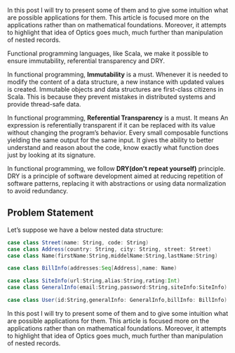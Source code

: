 In this post I will try to present some of them and to give some intuition what are possible applications for them. This article is focused more on the applications rather than on mathematical foundations. Moreover, it attempts to highlight that idea of Optics goes much, much further than manipulation of nested records.

Functional programming languages, like Scala, we make it possible to ensure immutability, referential transparency and DRY.
 
In functional programming, **Immutability** is a must. Whenever it is needed to modify the content of a data structure, a new instance with updated values is created. Immutable objects and data structures are first-class citizens in Scala. This is because they prevent mistakes in distributed systems and provide thread-safe data.

In functional programming, **Referential Transparency** is a must. It means An expression is referentially transparent if it can be replaced with its value without changing the program’s behavior. Every small composable functions yielding the same output for the same input. It gives the ability to better understand and reason about the code, know exactly what function does just by looking at its signature.

In functional programming, we follow **DRY(don't repeat yourself)** principle. DRY is a principle of software development aimed at reducing repetition of software patterns, replacing it with abstractions or using data normalization to avoid redundancy. 

## Problem Statement
Let’s suppose we have a below nested data structure:
```scala
case class Street(name: String, code: String)
case class Address(country: String, city: String, street: Street)
case class Name(firstName:String,middelName:String,lastName:String)

case class BillInfo(addresses:Seq[Address],name: Name)

case class SiteInfo(url:String,alias:String,rating:Int)
case class GeneralInfo(email:String,password:String,siteInfo:SiteInfo)

case class User(id:String,generalInfo: GeneralInfo,billInfo: BillInfo)

```



In this post I will try to present some of them and to give some intuition what are possible applications for them. This article is focused more on the applications rather than on mathematical foundations. Moreover, it attempts to highlight that idea of Optics goes much, much further than manipulation of nested records.
<!--stackedit_data:
eyJoaXN0b3J5IjpbLTY3NDI2OTgwLDQwMTc5MjkxMSw3MTY1Mj
AwODgsLTM2NjgwNDUwMywtMTcwMDQyODMwMSwxNTEyNDg1MzA4
LDEyNzY4NTYyNiwtMjAyNzE5Nzk4NSwxNDAxNjg2NjYyLC0xMT
QwMTkyNDk3LC01MjMwMjE3ODMsLTI1NDE2MjY1LC0xMjk4Mjk2
NDk2LDQyMTkzMDU4MCwtMjE0NTcwNjE2MiwzODkwMTQxLC0xOT
k5OTU2ODkwLDIwODQ4MzU0ODcsLTE0MTQ4MDg2ODYsLTczNjQ5
MDIzM119
-->